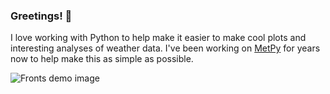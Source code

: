 ### Greetings! 👋

I love working with Python to help make it easier to make cool plots and interesting analyses of weather data. I've been working on [MetPy](https://unidata.github.io/MetPy) for years now to help make this as simple as possible.

![Fronts demo image](FrontsImage.png)
